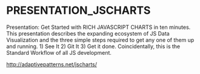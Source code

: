 PRESENTATION_JSCHARTS
=====================

Presentation: Get Started with RICH JAVASCRIPT CHARTS in ten minutes. This presentation describes the expanding ecosystem of JS Data Visualization and the three simple steps required to get any one of them up and running. 1) See It 2) Git It 3) Get it done. Coincidentally, this is the Standard Workflow of all JS development.


http://adaptivepatterns.net/jscharts/
